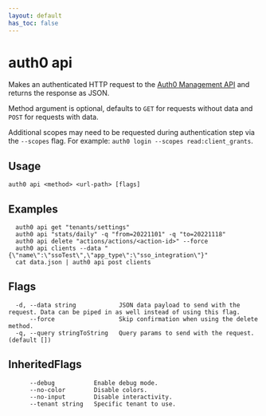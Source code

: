 ```yaml
---
layout: default
has_toc: false
---
```

# auth0 api

Makes an authenticated HTTP request to the [Auth0 Management API](https://auth0.com/docs/api/management/v2) and returns the response as JSON.

Method argument is optional, defaults to `GET` for requests without data and `POST` for requests with data.

Additional scopes may need to be requested during authentication step via the `--scopes` flag. For example: `auth0 login --scopes read:client_grants`.

## Usage
```
auth0 api <method> <url-path> [flags]
```

## Examples

```
  auth0 api get "tenants/settings"
  auth0 api "stats/daily" -q "from=20221101" -q "to=20221118"
  auth0 api delete "actions/actions/<action-id>" --force
  auth0 api clients --data "{\"name\":\"ssoTest\",\"app_type\":\"sso_integration\"}"
  cat data.json | auth0 api post clients
```


## Flags

```
  -d, --data string            JSON data payload to send with the request. Data can be piped in as well instead of using this flag.
      --force                  Skip confirmation when using the delete method.
  -q, --query stringToString   Query params to send with the request. (default [])
```


## InheritedFlags

```
      --debug           Enable debug mode.
      --no-color        Disable colors.
      --no-input        Disable interactivity.
      --tenant string   Specific tenant to use.
```


